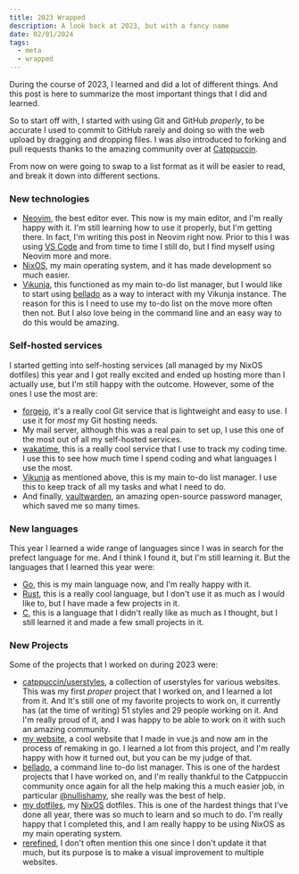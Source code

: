 ```yaml
---
title: 2023 Wrapped
description: A look back at 2023, but with a fancy name
date: 02/01/2024
tags:
  - meta
  - wrapped
---
```


During the course of 2023, I learned and did a lot of different things. And this post is here to summarize the most important things that I did and learned.

So to start off with, I started with using Git and GitHub _properly_, to be accurate I used to commit to GitHub rarely and doing so with the web upload by dragging and dropping files. I was also introduced to forking and pull requests thanks to the amazing community over at [Catppuccin](https://github.com/catppuccin/catppuccin).

From now on were going to swap to a list format as it will be easier to read, and break it down into different sections.

### New technologies

- [Neovim](https://neovim.io), the best editor ever. This now is my main editor, and I'm really happy with it. I'm still learning how to use it properly, but I'm getting there. In fact, I'm writing this post in Neovim right now. Prior to this I was using [VS Code](https://code.visualstudio.com/) and from time to time I still do, but I find myself using Neovim more and more.
- [NixOS](https://nixos.org/), my main operating system, and it has made development so much easier.
- [Vikunja](https://vikunja.io), this functioned as my main to-do list manager, but I would like to start using [bellado](https://github.com/isabelroses/bellado) as a way to interact with my Vikunja instance. The reason for this is I need to use my to-do list on the move more often then not. But I also love being in the command line and an easy way to do this would be amazing.

### Self-hosted services

I started getting into self-hosting services (all managed by my NixOS dotfiles) this year and I got really excited and ended up hosting more than I actually use, but I'm still happy with the outcome. However, some of the ones I use the most are:

- [forgejo](https://forgejo.org/), it's a really cool Git service that is lightweight and easy to use. I use it for _most_ my Git hosting needs.
- My mail server, although this was a real pain to set up, I use this one of the most out of all my self-hosted services.
- [wakatime](https://wakatime.com), this is a really cool service that I use to track my coding time. I use this to see how much time I spend coding and what languages I use the most.
- [Vikunja](https://vikunja.io) as mentioned above, this is my main to-do list manager. I use this to keep track of all my tasks and what I need to do.
- And finally, [vaultwarden](https://github.com/dani-garcia/vaultwarden), an amazing open-source password manager, which saved me so many times.

### New languages

This year I learned a wide range of languages since I was in search for the prefect language for me. And I think I found it, but I'm still learning it. But the languages that I learned this year were:

- [Go](https://golang.org/), this is my main language now, and I'm really happy with it.
- [Rust](https://www.rust-lang.org/), this is a really cool language, but I don't use it as much as I would like to, but I have made a few projects in it.
- [C](<https://en.wikipedia.org/wiki/C_(programming_language)>), this is a language that I didn't really like as much as I thought, but I still learned it and made a few small projects in it.

### New Projects

Some of the projects that I worked on during 2023 were:

- [catppuccin/userstyles](https://github.com/catppuccin/userstyles), a collection of userstyles for various websites. This was my first _proper_ project that I worked on, and I learned a lot from it. And It's still one of my favorite projects to work on, it currently has (at the time of writing) 51 styles and 29 people working on it. And I'm really proud of it, and I was happy to be able to work on it with such an amazing community.
- [my website](https://github.com/isabelroses/website), a cool website that I made in vue.js and now am in the process of remaking in go. I learned a lot from this project, and I'm really happy with how it turned out, but you can be my judge of that.
- [bellado](https://github.com/isabelroses/bellado), a command line to-do list manager. This is one of the hardest projects that I have worked on, and I'm really thankful to the Catppuccin community once again for all the help making this a much easier job, in particular [@nullishamy](https://github.com/nullishamy), she really was the best of help.
- [my dotfiles](https://github.com/isabelroses/dotfiles), my [NixOS](https://nixos.org/) dotfiles. This is one of the hardest things that I've done all year, there was so much to learn and so much to do. I'm really happy that I completed this, and I am really happy to be using NixOS as my main operating system.
- [rerefined](https://github.com/isabelroses/rerefined), I don't often mention this one since I don't update it that much, but its purpose is to make a visual improvement to multiple websites.

